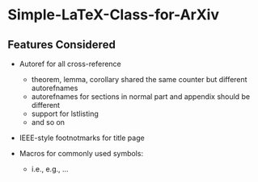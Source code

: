 # Simple-LaTeX-Class-for-ArXiv










## Features Considered

+ Autoref for all cross-reference
  - theorem, lemma, corollary shared the same counter but different autorefnames
  - autorefnames for sections in normal part and appendix should be different
  - support for lstlisting
  - and so on
  
+ IEEE-style footnotmarks for title page

+ Macros for commonly used symbols:
  - i.e., e.g., ...
  
  
